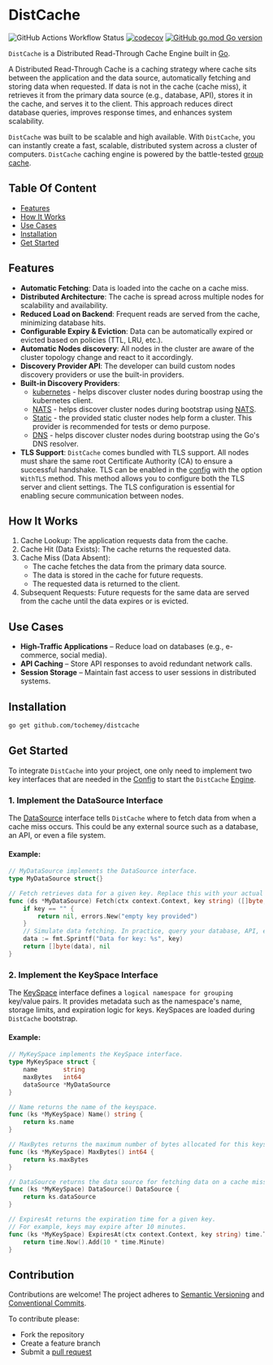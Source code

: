 # DistCache

![GitHub Actions Workflow Status](https://img.shields.io/github/actions/workflow/status/Tochemey/distcache/build.yml)
[![codecov](https://codecov.io/gh/Tochemey/distcache/graph/badge.svg?token=0eS0QphVUH)](https://codecov.io/gh/Tochemey/distcache)
[![GitHub go.mod Go version](https://badges.chse.dev/github/go-mod/go-version/Tochemey/distcache)](https://go.dev/doc/install)

`DistCache` is a Distributed Read-Through Cache Engine built in [Go](https://go.dev/).

A Distributed Read-Through Cache is a caching strategy where cache sits between the application and the data source,
automatically fetching and storing data when requested. If data is not in the cache (cache miss), it retrieves it from the primary data source (e.g., database, API), stores it
in the cache, and serves it to the client. This approach reduces direct database queries, improves response times, and enhances system scalability.

`DistCache` was built to be scalable and high available. With `DistCache`, you can instantly create a fast, scalable, distributed system across a cluster of computers.
`DistCache` caching engine is powered by the battle-tested [group cache](https://github.com/groupcache/groupcache-go).

## Table Of Content

- [Features](#features)
- [How It Works](#how-it-works)
- [Use Cases](#use-cases)
- [Installation](#installation)
- [Get Started](#get-started)

## Features

- **Automatic Fetching**: Data is loaded into the cache on a cache miss.
- **Distributed Architecture**: The cache is spread across multiple nodes for scalability and availability.
- **Reduced Load on Backend**: Frequent reads are served from the cache, minimizing database hits.
- **Configurable Expiry & Eviction**: Data can be automatically expired or evicted based on policies (TTL, LRU, etc.).
- **Automatic Nodes discovery**: All nodes in the cluster are aware of the cluster topology change and react to it
  accordingly.
- **Discovery Provider API**: The developer can build custom nodes discovery providers or use the built-in providers.
- **Built-in Discovery Providers**:
    - [kubernetes](./discovery/kubernetes/README.md) - helps discover cluster nodes during boostrap using the kubernetes client.
    - [NATS](./discovery/nats/README.md) - helps discover cluster nodes during bootstrap using [NATS](https://github.com/nats-io/nats.go).
    - [Static](./discovery/static/README.md) - the provided static cluster nodes help form a cluster. This provider is recommended for tests or demo purpose.
    - [DNS](./discovery/dnssd/README.md) - helps discover cluster nodes during bootstrap using the Go's DNS resolver.
- **TLS Support**: `DistCache` comes bundled with TLS support. All nodes must share the same root Certificate Authority (CA) to ensure a successful handshake.
  TLS can be enabled in the [config](./config.go) with the option `WithTLS` method. This method allows you to configure both the TLS server and client settings.
  The TLS configuration is essential for enabling secure communication between nodes.

## How It Works

1. Cache Lookup: The application requests data from the cache.
2. Cache Hit (Data Exists): The cache returns the requested data.
3. Cache Miss (Data Absent):
    - The cache fetches the data from the primary data source.
    - The data is stored in the cache for future requests.
    - The requested data is returned to the client.
4. Subsequent Requests: Future requests for the same data are served from the cache until the data expires or is
   evicted.

## Use Cases

- **High-Traffic Applications** – Reduce load on databases (e.g., e-commerce, social media).
- **API Caching** – Store API responses to avoid redundant network calls.
- **Session Storage** – Maintain fast access to user sessions in distributed systems.

## Installation

```bash
go get github.com/tochemey/distcache
```

## Get Started

To integrate `DistCache` into your project, one only need to implement two key interfaces that are needed in the [Config](./config.go) to start the `DistCache` [Engine](./engine.go).

### 1. Implement the DataSource Interface

The [DataSource](./datasource.go) interface tells `DistCache` where to fetch data from when a cache miss occurs. This could be any external source such as a database, an API, or even a file system.

#### Example:

````go
// MyDataSource implements the DataSource interface.
type MyDataSource struct{}

// Fetch retrieves data for a given key. Replace this with your actual data fetching logic.
func (ds *MyDataSource) Fetch(ctx context.Context, key string) ([]byte, error) {
	if key == "" {
		return nil, errors.New("empty key provided")
	}
	// Simulate data fetching. In practice, query your database, API, etc.
	data := fmt.Sprintf("Data for key: %s", key)
	return []byte(data), nil
}
````

### 2.  Implement the KeySpace Interface
The [KeySpace](./keyspace.go) interface defines a `logical namespace for grouping` key/value pairs. It provides metadata such as the namespace's name, storage limits, and expiration logic for keys.
KeySpaces are loaded during `DistCache` bootstrap. 

#### Example:

```go
// MyKeySpace implements the KeySpace interface.
type MyKeySpace struct {
	name       string
	maxBytes   int64
	dataSource *MyDataSource
}

// Name returns the name of the keyspace.
func (ks *MyKeySpace) Name() string {
	return ks.name
}

// MaxBytes returns the maximum number of bytes allocated for this keyspace.
func (ks *MyKeySpace) MaxBytes() int64 {
	return ks.maxBytes
}

// DataSource returns the data source for fetching data on a cache miss.
func (ks *MyKeySpace) DataSource() DataSource {
	return ks.dataSource
}

// ExpiresAt returns the expiration time for a given key.
// For example, keys may expire after 10 minutes.
func (ks *MyKeySpace) ExpiresAt(ctx context.Context, key string) time.Time {
	return time.Now().Add(10 * time.Minute)
}
```


## Contribution

Contributions are welcome!
The project adheres to [Semantic Versioning](https://semver.org)
and [Conventional Commits](https://www.conventionalcommits.org/en/v1.0.0/).

To contribute please:

- Fork the repository
- Create a feature branch
- Submit a [pull request](https://help.github.com/articles/using-pull-requests)
